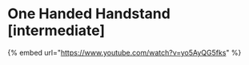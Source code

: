 # One Handed Handstand \[intermediate]

{% embed url="https://www.youtube.com/watch?v=yo5AyQG5fks" %}

